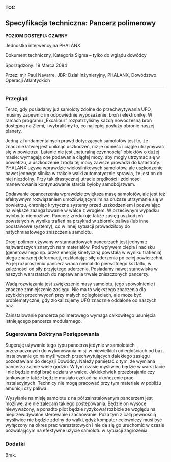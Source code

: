 __TOC__

## Specyfikacja techniczna: Pancerz polimerowy

**POZIOM DOSTĘPU: CZARNY**

Jednostka interwencyjna PHALANX

Dokument techniczny, Kategoria Sigma – tylko do wglądu dowódcy

Sporządzony: 19 Marca 2084

Przez: mjr Paul Navarre, JBR: Dział Inżynieryjny, PHALANX, Dowództwo
Operacji Atlantyckich

------------------------------------------------------------------------

### Przegląd

Teraz, gdy posiadamy już samoloty zdolne do przechwytywania UFO, musimy
zapewnić im odpowiednie wyposażenie: broń i elektronikę. W ramach
programu „Excalibur” rozpatrzyliśmy każdą nowoczesną broń dostępną na
Ziemi, i wybraliśmy to, co najlepiej posłuży obronie naszej planety.

Jedną z fundamentalnych prawd dotyczących samolotów jest to, że znacznie
łatwiej jest uniknąć uszkodzeń, niż je odnieść i ciągle utrzymywać się w
powietrzu. Latanie nie jest „naturalną czynnością” obiektów o dużej
masie: wymagają one podawania ciągłej mocy, aby mogły utrzymać się w
powietrzu, a uszkodzenie źródła tej mocy zawsze prowadzi do katastrofy.
PHALANX używa wprawdzie wielosilnikowych samolotów, ale uszkodzenie
nawet jednego silnika w trakcie walki automatycznie sprawia, że jest on
do niej niezdolny. Przy tak drastycznej utracie prędkości i zdolności
manewrowania kontynuowanie starcia byłoby samobójstwem.

Dodawanie opancerzenia wprawdzie zwiększa masę samolotów, ale jest też
efektywnym rozwiązaniem umożliwiającym im na dłuższe utrzymanie się w
powietrzu, chroniąc krytyczne systemy przed uszkodzeniem i pozwalając na
większe zaangażowanie w walce z wrogiem. W przeciwnym wypadku byłoby to
niemożliwe. Pancerz zredukuje także zasięg uszkodzeń powstałych w wyniku
trafień na przykład w zbiornik paliwa (lub inne podstawowe systemy), co
w innej sytuacji prowadziłoby do natychmiastowego zniszczenia samolotu.

Drogi polimer używany w standardowych pancerzach jest jednym z
najtwardszych znanych nam materiałów. Pod wpływem ciepła i nacisku
(generowanego np. przez energię kinetyczną powstałą w wyniku trafienia)
ulega znacznej deformacji, rozkładając siłę uderzenia po całej
powierzchni. Po jej rozproszeniu pancerz wraca niemal do pierwotnego
kształtu, w zależności od siły przyjętego uderzenia. Posiadamy nawet
stanowiska w naszych warsztatach do naprawiania trwale zniszczonych
pancerzy.

Wadą rozwiązania jest zwiększenie masy samolotu, jego spowolnienie i
znaczne zmniejszenie zasięgu. Nie ma to większego znaczenia dla szybkich
przechwyceń przy małych odległościach, ale może być problematyczne, gdy
zlokalizujemy UFO znacznie oddalone od naszych baz.

Zainstalowanie pancerza polimerowego wymaga całkowitego usunięcia
istniejącego pancerza modularnego.

### Sugerowana Doktryna Postępowania

Sugeruję używanie tego typu pancerza jedynie w samolotach przeznaczonych
do wykonywania misji w niewielkich odległościach od baz. Instalowanie go
na myśliwcach przechwytujących dalekiego zasięgu pozostawiam do decyzji
Dowódcy. Należy pamiętać o tym, że wymiana pancerza zajmie wiele godzin.
W tym czasie myśliwiec będzie w warsztacie i nie będzie mógł brać
udziału w walce. Jakiekolwiek przezbrajanie czy tankowanie także będzie
musiało czekać na ukończenie prac instalacyjnych. Technicy nie mogą
pracować przy tym materiale w pobliżu amunicji czy paliwa.

Wysyłanie na misję samolotu z na pół zainstalowanym pancerzem jest
możliwe, ale nie zalecam takiego postępowania. Będzie on wysoce
niewyważony, a ponadto pilot będzie ryzykował rozbicie ze względu na
nieprzewidywalne sterowanie i zachowanie. Poza tym z całą pewnością
myśliwiec nie będzie zdolny do walki, gdyż komputer celowniczy musi być
wyłączony na okres prac warsztatowych i nie da się go uruchomić w czasie
pozwalającym na efektywne użycie samolotu w sytuacji zagrożenia.

### Dodatki

Brak.